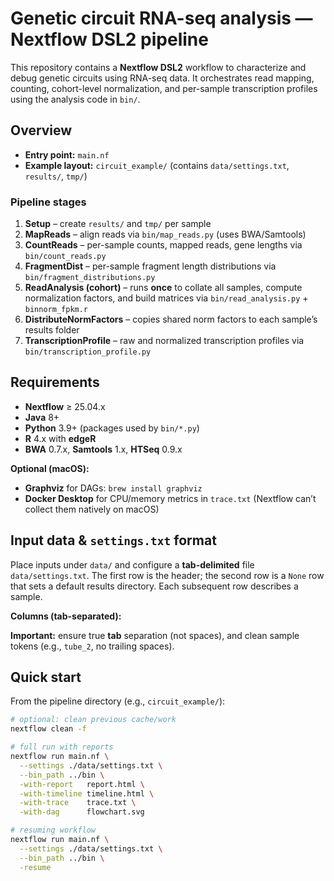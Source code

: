 # Genetic circuit RNA-seq analysis — Nextflow DSL2 pipeline

This repository contains a **Nextflow DSL2** workflow to characterize and debug genetic circuits using RNA-seq data. It orchestrates read mapping, counting, cohort-level normalization, and per-sample transcription profiles using the analysis code in `bin/`.

## Overview

- **Entry point:** `main.nf`
- **Example layout:** `circuit_example/` (contains `data/settings.txt`, `results/`, `tmp/`)

### Pipeline stages

1. **Setup** – create `results/` and `tmp/` per sample  
2. **MapReads** – align reads via `bin/map_reads.py` (uses BWA/Samtools)  
3. **CountReads** – per-sample counts, mapped reads, gene lengths via `bin/count_reads.py`  
4. **FragmentDist** – per-sample fragment length distributions via `bin/fragment_distributions.py`  
5. **ReadAnalysis (cohort)** – runs **once** to collate all samples, compute normalization factors, and build matrices via `bin/read_analysis.py` + `binnorm_fpkm.r`  
6. **DistributeNormFactors** – copies shared norm factors to each sample’s results folder  
7. **TranscriptionProfile** – raw and normalized transcription profiles via `bin/transcription_profile.py`

## Requirements

- **Nextflow** ≥ 25.04.x  
- **Java** 8+  
- **Python** 3.9+ (packages used by `bin/*.py`)  
- **R** 4.x with **edgeR**  
- **BWA** 0.7.x, **Samtools** 1.x, **HTSeq** 0.9.x  

**Optional (macOS):**
- **Graphviz** for DAGs: `brew install graphviz`  
- **Docker Desktop** for CPU/memory metrics in `trace.txt` (Nextflow can’t collect them natively on macOS)

## Input data & `settings.txt` format

Place inputs under `data/` and configure a **tab-delimited** file `data/settings.txt`. The first row is the header; the second row is a `None` row that sets a default results directory. Each subsequent row describes a sample.

**Columns (tab-separated):**


**Important:** ensure true **tab** separation (not spaces), and clean sample tokens (e.g., `tube_2`, no trailing spaces).

## Quick start

From the pipeline directory (e.g., `circuit_example/`):

```bash
# optional: clean previous cache/work
nextflow clean -f

# full run with reports
nextflow run main.nf \
  --settings ./data/settings.txt \
  --bin_path ../bin \
  -with-report   report.html \
  -with-timeline timeline.html \
  -with-trace    trace.txt \
  -with-dag      flowchart.svg

# resuming workflow
nextflow run main.nf \
  --settings ./data/settings.txt \
  --bin_path ../bin \
  -resume
  
